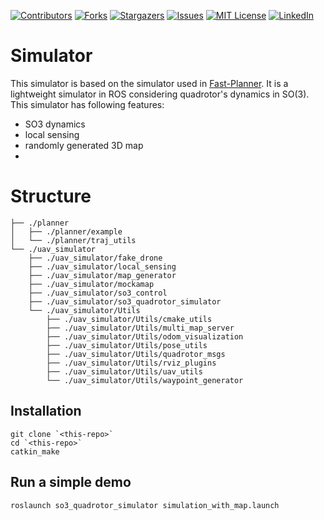 
<!-- PROJECT SHIELDS -->
<!--
*** I'm using markdown "reference style" links for readability.
*** Reference links are enclosed in brackets [ ] instead of parentheses ( ).
*** See the bottom of this document for the declaration of the reference variables
*** for contributors-url, forks-url, etc. This is an optional, concise syntax you may use.
*** https://www.markdownguide.org/basic-syntax/#reference-style-links
-->
[![Contributors][contributors-shield]][contributors-url]
[![Forks][forks-shield]][forks-url]
[![Stargazers][stars-shield]][stars-url]
[![Issues][issues-shield]][issues-url]
[![MIT License][license-shield]][license-url]
[![LinkedIn][linkedin-shield]][linkedin-url]


# Simulator

This simulator is based on the simulator used in [Fast-Planner](https://github.com/HKUST-Aerial-Robotics/Fast-Planner). It is a lightweight simulator in ROS considering quadrotor's dynamics in SO(3). This simulator has following features:

- SO3 dynamics
- local sensing
- randomly generated 3D map
-

# Structure

```
├── ./planner
│   ├── ./planner/example
│   └── ./planner/traj_utils
└── ./uav_simulator
    ├── ./uav_simulator/fake_drone
    ├── ./uav_simulator/local_sensing
    ├── ./uav_simulator/map_generator
    ├── ./uav_simulator/mockamap
    ├── ./uav_simulator/so3_control
    ├── ./uav_simulator/so3_quadrotor_simulator
    └── ./uav_simulator/Utils
        ├── ./uav_simulator/Utils/cmake_utils
        ├── ./uav_simulator/Utils/multi_map_server
        ├── ./uav_simulator/Utils/odom_visualization
        ├── ./uav_simulator/Utils/pose_utils
        ├── ./uav_simulator/Utils/quadrotor_msgs
        ├── ./uav_simulator/Utils/rviz_plugins
        ├── ./uav_simulator/Utils/uav_utils
        └── ./uav_simulator/Utils/waypoint_generator
```

## Installation

```shell
git clone `<this-repo>`
cd `<this-repo>`
catkin_make
```

## Run a simple demo

```
roslaunch so3_quadrotor_simulator simulation_with_map.launch
```


<!-- MARKDOWN LINKS & IMAGES -->
<!-- https://www.markdownguide.org/basic-syntax/#reference-style-links -->
[contributors-shield]: https://img.shields.io/github/contributors/edmundwsy/RO47005-PDM-Final.svg?style=for-the-badge
[contributors-url]: https://github.com/edmundwsy/RO47005-PDM-Final/graphs/contributors
[forks-shield]: https://img.shields.io/github/forks/edmundwsy/RO47005-PDM-Final.svg?style=for-the-badge
[forks-url]: https://github.com/edmundwsy/RO47005-PDM-Final/network/members
[stars-shield]: https://img.shields.io/github/stars/edmundwsy/RO47005-PDM-Final.svg?style=for-the-badge
[stars-url]: https://github.com/edmundwsy/RO47005-PDM-Final/stargazers
[issues-shield]: https://img.shields.io/github/issues/edmundwsy/RO47005-PDM-Final.svg?style=for-the-badge
[issues-url]: https://github.com/edmundwsy/RO47005-PDM-Final/issues
[license-shield]: https://img.shields.io/github/license/edmundwsy/RO47005-PDM-Final.svg?style=for-the-badge
[license-url]: https://github.com/edmundwsy/RO47005-PDM-Final/blob/master/LICENSE.txt
[linkedin-shield]: https://img.shields.io/badge/-LinkedIn-black.svg?style=for-the-badge&logo=linkedin&colorB=555
[linkedin-url]: https://linkedin.com/in/edmundwsy
[product-screenshot]: images/screenshot.png
